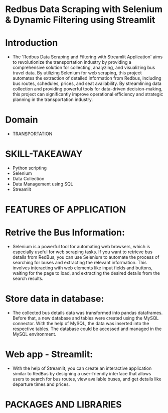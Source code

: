# Redbus Data Scraping with Selenium &amp; Dynamic Filtering using Streamlit
# Introduction
* The 'Redbus Data Scraping and Filtering with Streamlit Application' aims to revolutionize the transportation industry by providing a comprehensive solution for collecting, analyzing, and visualizing bus travel data. By utilizing Selenium for web scraping, this project automates the extraction of detailed information from Redbus, including bus routes, schedules, prices, and seat availability. By streamlining data collection and providing powerful tools for data-driven decision-making, this project can significantly improve operational efficiency and strategic planning in the transportation industry.
# Domain
* TRANSPORTATION
# SKILL-TAKEAWAY
* Python scripting
* Selenium
* Data Collection
* Data Management using SQL
* Streamlit
# FEATURES OF APPLICATION
# Retrive the Bus Information:
* Selenium is a powerful tool for automating web browsers, which is especially useful for web scraping tasks. If you want to retrieve bus details from RedBus, 
 you can use Selenium to automate the process of searching for buses and extracting the relevant information. This involves interacting with web elements 
 like input fields and buttons, waiting for the page to load, and extracting the desired details from the search results.
# Store data in database:
 * The collected bus details data was transformed into pandas dataframes. Before that, a new database and tables were created using the MySQL connector. With the help of MySQL, the data was inserted into the respective tables. The database could be accessed and managed in the MySQL environment.
# Web app - Streamlit:
* With the help of Streamlit, you can create an interactive application similar to RedBus by designing a user-friendly interface that allows users to search for bus routes, view available buses, and get details like departure times and prices.
# PACKAGES AND LIBRARIES

